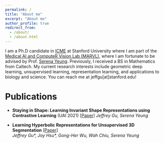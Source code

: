 ```yaml
---
permalink: /
title: "About me"
excerpt: "About me"
author_profile: true
redirect_from: 
  - /about/
  - /about.html
---
```


I am a Ph.D candidate in [ICME](https://icme.stanford.edu/) at Stanford University where I am part of the [Medical AI and ComputeR Vision Lab (MARVL)](https://marvl.stanford.edu/index.html), where I am fortunate to be advised by Prof. [Serena Yeung](https://ai.stanford.edu/~syyeung/). Previously, I received a BS in Mathematics from Caltech. My current research interests include geometric deep learning, unsupervised learning, representation learning, and applications to biology and science. You can reach me at jeffgu[at]stanford.edu!

Publications
=====
- **Staying in Shape: Learning Invariant Shape Representations using Contrastive Learning** (UAI 2021) [[Paper](https://arxiv.org/pdf/2107.03552.pdf)]
  _Jeffrey Gu, Serena Yeung_

- **Learning Hyperbolic Representations for Unsupervised 3D Segmentation** [[Paper](https://arxiv.org/pdf/2012.01644.pdf)]   
  _Jeffrey Gu*, Joy Hsu*, Gong-Her Wu, Wah Chiu, Serena Yeung_
